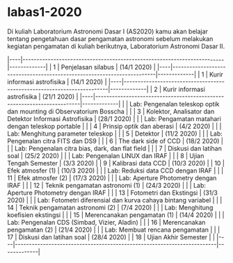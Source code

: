 # labas1-2020
Di kuliah Laboratorium Astronomi Dasar I (AS2020) kamu akan belajar tentang pengetahuan dasar pengamatan astronomi sebelum melakukan kegiatan pengamatan di kuliah berikutnya, Laboratorium Astronomi Dasar II. 

|----|------------------------------------------------------------------------|-------------|
| 1  | Penjelasan silabus                                                     | (14/1 2020) |
|----|------------------------------------------------------------------------|-------------|
| 1  | Kurir informasi astrofisika                                            | (14/1 2020) |
|----|------------------------------------------------------------------------|-------------|
| 2  | Kurir informasi astrofisika                                            | (21/1 2020) |
|----|------------------------------------------------------------------------|-------------|
|    | Lab: Pengenalan teleskop optik dan   mounting di Observatorium Bosscha |             |
| 3  | Kolektor, Analisator dan Detektor Informasi Astrofisika                | (28/1 2020) |
|    | Lab: Pengamatan matahari dengan teleskop portable                      |             |
| 4  | Prinsip optik dan aberasi                                              | (4/2 2020)  |
|    | Lab: Menghitung parameter teleskop                                     |             |
| 5  | Detektor                                                               | (11/2 2020) |
|    | Lab: Pengenalan citra FITS dan DS9                                     |             |
| 6  | The dark side of CCD                                                   | (18/2 2020) |
|    | Lab: Pengenalan citra bias, dark, dan flat field                       |             |
| 7  | Diskusi dan latihan soal                                               | (25/2 2020) |
|    | Lab: Pengenalan LINUX dan IRAF                                         |             |
| 8  | Ujian Tengah Semester                                                  | (3/3 2020)  |
| 9  | Kalibrasi data CCD                                                     | (10/3 2020) |
| 10 | Efek atmosfer (1)                                                      | (10/3 2020) |
|    | Lab: Reduksi data CCD dengan IRAF                                      |             |
| 11 | Efek atmosfer (2)                                                      | (17/3 2020) |
|    | Lab: Aperture Photometry dengan IRAF                                   |             |
| 12 | Teknik pengamatan astronomi (1)                                        | (24/3 2020) |
|    | Lab: Aperture Photometry dengan IRAF                                   |             |
| 13 | Fotometri dan Ekstingsi                                                | (31/3 2020) |
|    | Lab: Fotometri diferensial dan kurva   cahaya bintang variabel         |             |
| 14 | Teknik pengamatan astronomi (2)                                        | (7/4 2020)  |
|    | Lab: Menghitung koefisien ekstingsi                                    |             |
| 15 | Merencanakan pengamatan (1)                                            | (14/4 2020) |
|    | Lab: Pengenalan CDS (Simbad, Vizier, Aladin)                           |             |
| 16 | Merencanakan pengamatan (2)                                            | (21/4 2020) |
|    | Lab: Membuat rencana pengamatan                                        |             |
| 17 | Diskusi dan latihan soal                                               | (28/4 2020) |
| 18 | Ujian Akhir Semester                                                   |             |
|----|------------------------------------------------------------------------|-------------|
